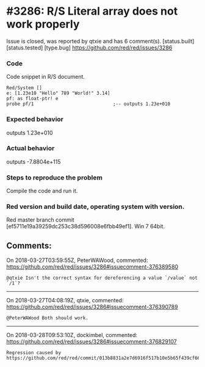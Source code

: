 
#3286: R/S Literal array does not work properly
================================================================================
Issue is closed, was reported by qtxie and has 6 comment(s).
[status.built] [status.tested] [type.bug]
<https://github.com/red/red/issues/3286>

### Code
Code snippet in R/S document.
```
Red/System []
e: [1.23e10 "Hello" 789 "World!" 3.14]
pf: as float-ptr! e
probe pf/1                             ;-- outputs 1.23e+010
```
### Expected behavior
outputs 1.23e+010
### Actual behavior
outputs -7.8804e+115
### Steps to reproduce the problem
Compile the code and run it.
### Red version and build date, operating system with version.
Red master branch commit [ef5711e19a39259dc253c38d596008e6fbb49ef1].
Win 7 64bit.


Comments:
--------------------------------------------------------------------------------

On 2018-03-27T03:59:55Z, PeterWAWood, commented:
<https://github.com/red/red/issues/3286#issuecomment-376389580>

    @qtxie Isn't the correct syntax for dereferencing a value `/value` not `/1`?
    
     

--------------------------------------------------------------------------------

On 2018-03-27T04:08:19Z, qtxie, commented:
<https://github.com/red/red/issues/3286#issuecomment-376390789>

    @PeterWAWood Both should work.

--------------------------------------------------------------------------------

On 2018-03-28T09:53:10Z, dockimbel, commented:
<https://github.com/red/red/issues/3286#issuecomment-376829107>

    Regression caused by https://github.com/red/red/commit/013b8831a2e7d6916f517b10e5b65f439cf667d4

